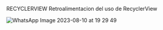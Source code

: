RECYCLERVIEW
Retroalimentacion del uso de RecyclerView

![WhatsApp Image 2023-08-10 at 19 29 49](https://github.com/juanbendavid/Android_Kotlin/assets/56058007/b4408c75-f286-4eef-a395-a6558a6f9161)
